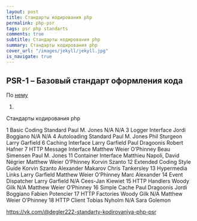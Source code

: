 ```yaml
---
layout: post
title: Стандарты кодирования php
permalink: php-psr
tags: psr php standarts
comments: true
subtitle: Стандарты кодирования php
summary: Стандарты кодирования php
cover_url: "/images/jekyll/jekyll.jpg"
is_navigate: true
---
```


## PSR-1 – Базовый стандарт оформления кода

По [нему](https://www.php-fig.org/psr/psr-1/)

1. 

Стандарты кодирования php

1 	Basic Coding Standard 	Paul M. Jones 	N/A 	N/A
3 	Logger Interface 	Jordi Boggiano 	N/A 	N/A
4 	Autoloading Standard 	Paul M. Jones 	Phil Sturgeon 	Larry Garfield
6 	Caching Interface 	Larry Garfield 	Paul Dragoonis 	Robert Hafner
7 	HTTP Message Interface 	Matthew Weier O’Phinney 	Beau Simensen 	Paul M. Jones
11 	Container Interface 	Matthieu Napoli, David Négrier 	Matthew Weier O’Phinney 	Korvin Szanto
12 	Extended Coding Style Guide 	Korvin Szanto 	Alexander Makarov 	Chris Tankersley
13 	Hypermedia Links 	Larry Garfield 	Matthew Weier O’Phinney 	Marc Alexander
14 	Event Dispatcher 	Larry Garfield 	N/A 	Cees-Jan Kiewiet
15 	HTTP Handlers 	Woody Gilk 	N/A 	Matthew Weier O’Phinney
16 	Simple Cache 	Paul Dragoonis 	Jordi Boggiano 	Fabien Potencier
17 	HTTP Factories 	Woody Gilk 	N/A 	Matthew Weier O’Phinney
18 	HTTP Client 	Tobias Nyholm 	N/A 	Sara Golemon


https://vk.com/@degler222-standarty-kodirovaniya-php-psr


